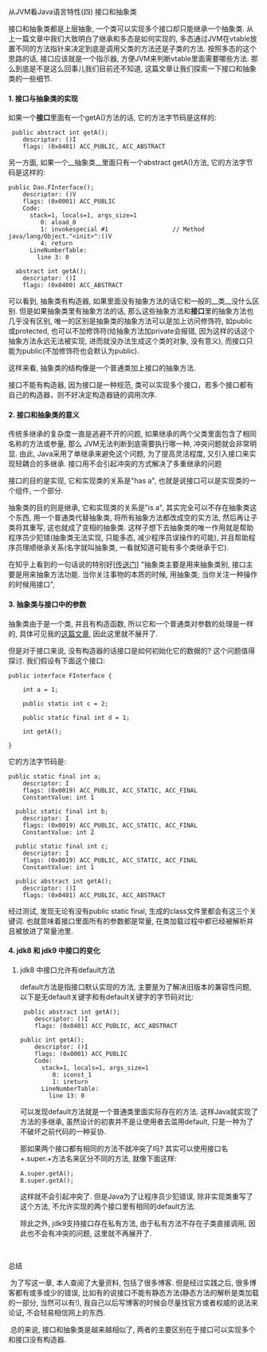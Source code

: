 从JVM看Java语言特性(四)  接口和抽象类

接口和抽象类都是上层抽象, 一个类可以实现多个接口却只能继承一个抽象类. 从上一篇文章中我们大致明白了继承和多态是如何实现的, 多态通过JVM在vtable放置不同的方法指针来决定到底是调用父类的方法还是子类的方法. 按照多态的这个思路的话, 接口应该就是一个指示器, 方便JVM来判断vtable里面需要哪些方法. 那么到底是不是这么回事儿我们目前还不知道, 这篇文章让我们探索一下接口和抽象类的一些细节.



#### 1. 接口与抽象类的实现

如果一个**接口**里面有一个getA()方法的话, 它的方法字节码是这样的:

```
 public abstract int getA();
    descriptor: ()I
    flags: (0x0401) ACC_PUBLIC, ACC_ABSTRACT

```



另一方面, 如果一个__抽象类__里面只有一个abstract getA()方法, 它的方法字节码是这样的:

```
public Dao.FInterface();
    descriptor: ()V
    flags: (0x0001) ACC_PUBLIC
    Code:
      stack=1, locals=1, args_size=1
         0: aload_0
         1: invokespecial #1                  // Method java/lang/Object."<init>":()V
         4: return
      LineNumberTable:
        line 3: 0

  abstract int getA();
    descriptor: ()I
    flags: (0x0400) ACC_ABSTRACT

```

可以看到, 抽象类有构造器, 如果里面没有抽象方法的话它和一般的__类__没什么区别. 但是如果抽象类里有抽象方法的话, 那么这些抽象方法和**接口**里的抽象方法也几乎没有区别, 唯一的区别是抽象类的抽象方法可以是加上访问修饰符, 如public或protected, 也可以不加修饰符(给抽象方法加private会报错, 因为这样的话这个抽象方法永远无法被实现, 进而就没办法生成这个类的对象, 没有意义), 而接口只能为public(不加修饰符也会默认为public).

这样来看, 抽象类的结构像是一个普通类加上接口的抽象方法. 

接口不能有构造器, 因为接口是一种规范, 类可以实现多个接口，若多个接口都有自己的构造器，则不好决定构造器链的调用次序.



#### 2. 接口和抽象类的意义

传统多继承的复杂度一直是逃避不开的问题, 如果继承的两个父类里面包含了相同名称的方法或参量, 那么 JVM无法判断到底需要执行哪一种, 冲突问题就会非常明显. 由此, Java采用了单继承来避免这个问题, 为了提高灵活程度, 又引入接口来实现轻耦合的多继承. 接口用不会引起冲突的方式解决了多重继承的问题

接口的目的是实现, 它和实现类的关系是"has a", 也就是说接口可以是实现类的一个组件, 一个部分. 

抽象类的目的则是继承, 它和实现类的关系是"is a", 其实完全可以不存在抽象类这个东西, 用一个普通类代替抽象类, 将所有抽象方法都改成空的实方法, 然后再让子类将其重写, 这也就成了变相的抽象类. 这样子想下去抽象类的唯一作用就是帮助程序员少犯错(抽象类无法实现, 只能多态, 减少程序员误操作的可能), 并且帮助程序员理顺继承关系(名字就叫抽象类, 一看就知道可能有多个类继承于它). 

在知乎上看到的一句话说的特别好[[传送门](https://www.zhihu.com/question/20149818/answer/153188511)] "抽象类主要是用来抽象类别, 接口主要是用来抽象方法功能. 当你关注事物的本质的时候, 用抽象类; 当你关注一种操作的时候用接口", 



#### 3. 抽象类与接口中的参数

抽象类由于是一个类, 并且有构造函数, 所以它和一个普通类对参数的处理是一样的, 具体可见我的[这篇文章](https://www.jianshu.com/p/5bdab05eaa38), 因此这里就不展开了.

但是对于接口来说, 没有构造器的话接口是如何初始化它的数据的? 这个问题值得探讨. 我们假设有下面这个接口:

```
public interface FInterface {

    int a = 1;

    public static int c = 2;

    public static final int d = 1;

    int getA();

}
```

它的方法字节码是:

```
public static final int a;
    descriptor: I
    flags: (0x0019) ACC_PUBLIC, ACC_STATIC, ACC_FINAL
    ConstantValue: int 1

  public static final int b;
    descriptor: I
    flags: (0x0019) ACC_PUBLIC, ACC_STATIC, ACC_FINAL
    ConstantValue: int 2

  public static final int c;
    descriptor: I
    flags: (0x0019) ACC_PUBLIC, ACC_STATIC, ACC_FINAL
    ConstantValue: int 1

  public abstract int getA();
    descriptor: ()I
    flags: (0x0401) ACC_PUBLIC, ACC_ABSTRACT

```

经过测试, 发现无论有没有public static final, 生成的class文件里都会有这三个关键词. 也就意味着接口里面所有的参数都是常量, 在类加载过程中都已经被解析并且被放进了常量池里. 



#### 4. jdk8 和 jdk9 中接口的变化

1. jdk8 中接口允许有default方法

   default方法是指接口默认实现的方法, 主要是为了解决旧版本的兼容性问题, 以下是无default关键字和有default关键字的字节码对比:

   ```
    public abstract int getA();
       descriptor: ()I
       flags: (0x0401) ACC_PUBLIC, ACC_ABSTRACT
   ```

   ```
   public int getA();
       descriptor: ()I
       flags: (0x0001) ACC_PUBLIC
       Code:
         stack=1, locals=1, args_size=1
            0: iconst_1
            1: ireturn
         LineNumberTable:
           line 13: 0

   ```

   可以发现default方法就是一个普通类里面实际存在的方法. 这样Java就实现了方法的多继承, 虽然设计的初衷并不是让使用者去滥用default, 只是一种为了不破坏之前代码的一种妥协.

   那如果两个接口都有相同的方法不就冲突了吗? 其实可以使用接口名+.super.+方法名来区分不同的方法, 就像下面这样:

   ```
   A.super.getA();
   B.super.getA();
   ```

   这样就不会引起冲突了. 但是Java为了让程序员少犯错误, 除非实现类重写了这个方法, 不允许实现的两个接口里有相同的default方法.

   除此之外, jdk9支持接口存在私有方法, 由于私有方法不存在子类直接调用, 因此也不会有冲突的问题, 这里就不再展开了.

   ​

总结

​	为了写这一章, 本人查阅了大量资料, 包括了很多博客. 但是经过实践之后, 很多博客都有或多或少的错误, 比如有的说接口不能有静态方法(静态方法的解析是类加载的一部分, 当然可以有!), 我自己以后写博客的时候会尽量找官方或者权威的说法来论证, 不会轻易相信网上的东西.

​	总的来说, 接口和抽象类是越来越相似了, 两者的主要区别在于接口可以实现多个和接口没有构造器.